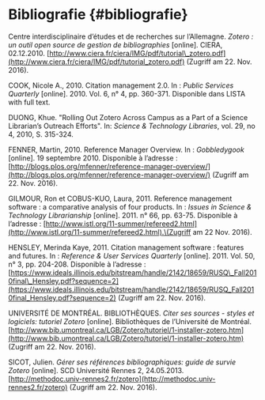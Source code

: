 # Bibliografie {#bibliografie}

Centre interdisciplinaire d’études et de recherches sur l’Allemagne. _Zotero : un outil open source de gestion de bibliographies_ \[online\]. CIERA, 02.12.2010. [http://www.ciera.fr/ciera/IMG/pdf/tutorial\_zotero.pdf](http://www.ciera.fr/ciera/IMG/pdf/tutorial_zotero.pdf) \(Zugriff am 22. Nov. 2016\).

COOK, Nicole A., 2010. Citation management 2.0. In : _Public Services Quarterly_ \[online\]. 2010. Vol. 6, n° 4, pp. 360-371. Disponible dans LISTA with full text.

DUONG, Khue. "Rolling Out Zotero Across Campus as a Part of a Science Librarian’s Outreach Efforts". In: _Science & Technology Libraries_, vol. 29, no 4, 2010, S. 315-324.

FENNER, Martin, 2010. Reference Manager Overview. In : _Gobbledygook_ \[online\]. 19 septembre 2010. Disponible à l’adresse : [http://blogs.plos.org/mfenner/reference-manager-overview/](http://blogs.plos.org/mfenner/reference-manager-overview/) \(Zugriff am 22. Nov. 2016\).

GILMOUR, Ron et COBUS-KUO, Laura, 2011. Reference management software : a comparative analysis of four products. In : _Issues in Science & Technology Librarianship_ \[online\]. 2011. n° 66, pp. 63-75. Disponible à l’adresse : [http://www.istl.org/11-summer/refereed2.html](http://www.istl.org/11-summer/refereed2.html).\(Zugriff am 22 Nov. 2016\).

HENSLEY, Merinda Kaye, 2011. Citation management software : features and futures. In : _Reference & User Services Quarterly_ \[online\]. 2011. Vol. 50, n° 3, pp. 204-208. Disponible à l’adresse : [https://www.ideals.illinois.edu/bitstream/handle/2142/18659/RUSQ\_Fall2010final\_Hensley.pdf?sequence=2](https://www.ideals.illinois.edu/bitstream/handle/2142/18659/RUSQ_Fall2010final_Hensley.pdf?sequence=2) \(Zugriff am 22. Nov. 2016\).

UNIVERSITÉ DE MONTRÉAL. BIBLIOTHÈQUES. _Citer ses sources - styles et logiciels: tutoriel Zotero_ \[online\]. Bibliothèques de l’Université de Montréal. [http://www.bib.umontreal.ca/LGB/Zotero/tutoriel/1-installer-zotero.htm](http://www.bib.umontreal.ca/LGB/Zotero/tutoriel/1-installer-zotero.htm) \(Zugriff am 22. Nov. 2016\).

SICOT, Julien. _Gérer ses références bibliographiques: guide de survie Zotero_ \[online\]. SCD Université Rennes 2, 24.05.2013. [http://methodoc.univ-rennes2.fr/zotero](http://methodoc.univ-rennes2.fr/zotero) \(Zugriff am 22. Nov. 2016\).

